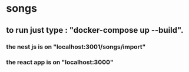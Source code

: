 # songs
## to run just type : "docker-compose up --build".  
### the nest js is on "localhost:3001/songs/import"  
### the react app is on "localhost:3000"
